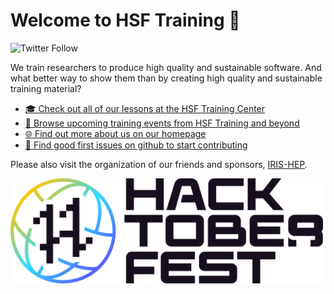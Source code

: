 # Welcome to HSF Training 🤗

![Twitter Follow](https://img.shields.io/twitter/follow/hsftraining?style=social)

We train researchers to produce high quality and sustainable software. And what better way to show them than by creating high quality and sustainable training material?

* [🎓 Check out all of our lessons at the HSF Training Center](https://hepsoftwarefoundation.org/training/curriculum.html)
* [📅 Browse upcoming training events from HSF Training and beyond](https://hepsoftwarefoundation.org/Schools/events.html)
* [🌐 Find out more about us on our homepage](https://hepsoftwarefoundation.org/workinggroups/training.html)
* [🐛 Find good first issues on github to start contributing](https://github.com/issues?q=is%3Aissue+is%3Aopen+archived%3Afalse+sort%3Aupdated-desc+label%3A%22good+first+issue%22+org%3Ahsf-training)

Please also visit the organization of our friends and sponsors, [IRIS-HEP](https://github.com/iris-hep).

<a href="https://github.com/issues?q=is%3Aissue+is%3Aopen+archived%3Afalse+sort%3Aupdated-desc+label%3A%22hacktoberfest%22+org%3Ahsf-training+"><img src="profile/assets/Hfest-Logo-2-Color-Void@2x.png/" width="500px"></a>
